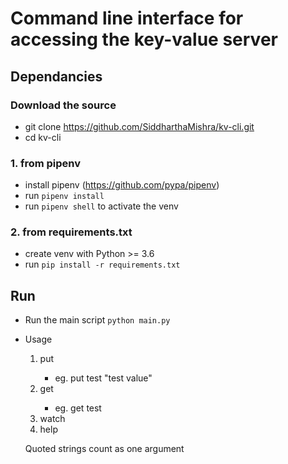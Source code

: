 # Command line interface for accessing the key-value server

## Dependancies

### Download the source
* git clone https://github.com/SiddharthaMishra/kv-cli.git
* cd kv-cli

### 1. from pipenv
* install pipenv (https://github.com/pypa/pipenv)
* run ```pipenv install```
* run ```pipenv shell``` to activate the venv

### 2. from requirements.txt
* create venv with Python >= 3.6
* run ```pip install -r requirements.txt```

## Run

* Run the main script `python main.py`

* Usage
    1. put <key> <value>
        * eg. put test "test value"
    2. get <key>
        * eg. get test
    3. watch
    4. help

    Quoted strings count as one argument
